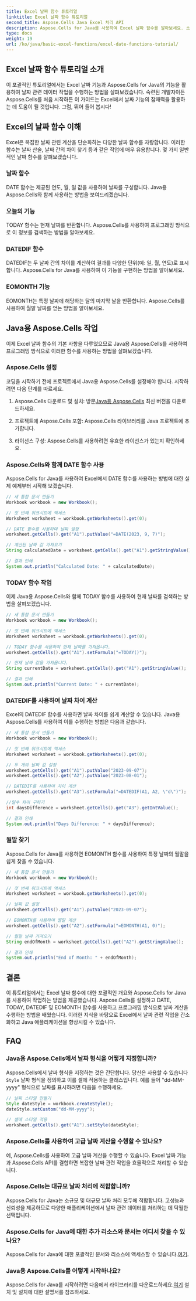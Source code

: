 ```yaml
---
title: Excel 날짜 함수 튜토리얼
linktitle: Excel 날짜 함수 튜토리얼
second_title: Aspose.Cells Java Excel 처리 API
description: Aspose.Cells for Java를 사용하여 Excel 날짜 함수를 알아보세요. 소스 코드가 포함된 단계별 튜토리얼을 살펴보세요.
type: docs
weight: 19
url: /ko/java/basic-excel-functions/excel-date-functions-tutorial/
---
```


## Excel 날짜 함수 튜토리얼 소개

이 포괄적인 튜토리얼에서는 Excel 날짜 기능과 Aspose.Cells for Java의 기능을 활용하여 날짜 관련 데이터 작업을 수행하는 방법을 살펴보겠습니다. 숙련된 개발자이든 Aspose.Cells를 처음 시작하든 이 가이드는 Excel에서 날짜 기능의 잠재력을 활용하는 데 도움이 될 것입니다. 그럼, 뛰어 들어 봅시다!

## Excel의 날짜 함수 이해

Excel은 복잡한 날짜 관련 계산을 단순화하는 다양한 날짜 함수를 자랑합니다. 이러한 함수는 날짜 산술, 날짜 간의 차이 찾기 등과 같은 작업에 매우 유용합니다. 몇 가지 일반적인 날짜 함수를 살펴보겠습니다.

### 날짜 함수

DATE 함수는 제공된 연도, 월, 일 값을 사용하여 날짜를 구성합니다. Java용 Aspose.Cells와 함께 사용하는 방법을 보여드리겠습니다.

### 오늘의 기능

TODAY 함수는 현재 날짜를 반환합니다. Aspose.Cells를 사용하여 프로그래밍 방식으로 이 정보를 검색하는 방법을 알아보세요.

### DATEDIF 함수

DATEDIF는 두 날짜 간의 차이를 계산하여 결과를 다양한 단위(예: 일, 월, 연도)로 표시합니다. Aspose.Cells for Java를 사용하여 이 기능을 구현하는 방법을 알아보세요.

### EOMONTH 기능

EOMONTH는 특정 날짜에 해당하는 달의 마지막 날을 반환합니다. Aspose.Cells를 사용하여 월말 날짜를 얻는 방법을 알아보세요.

## Java용 Aspose.Cells 작업

이제 Excel 날짜 함수의 기본 사항을 다루었으므로 Java용 Aspose.Cells를 사용하여 프로그래밍 방식으로 이러한 함수를 사용하는 방법을 살펴보겠습니다.

### Aspose.Cells 설정

코딩을 시작하기 전에 프로젝트에서 Java용 Aspose.Cells를 설정해야 합니다. 시작하려면 다음 단계를 따르세요.

1. Aspose.Cells 다운로드 및 설치: 방문[Java용 Aspose.Cells](https://releases.aspose.com/cells/java/) 최신 버전을 다운로드하세요.

2. 프로젝트에 Aspose.Cells 포함: Aspose.Cells 라이브러리를 Java 프로젝트에 추가합니다.

3. 라이선스 구성: Aspose.Cells를 사용하려면 유효한 라이선스가 있는지 확인하세요.

### Aspose.Cells와 함께 DATE 함수 사용

Aspose.Cells for Java를 사용하여 Excel에서 DATE 함수를 사용하는 방법에 대한 실제 예제부터 시작해 보겠습니다.

```java
// 새 통합 문서 만들기
Workbook workbook = new Workbook();

// 첫 번째 워크시트에 액세스
Worksheet worksheet = workbook.getWorksheets().get(0);

// DATE 함수를 사용하여 날짜 설정
worksheet.getCells().get("A1").putValue("=DATE(2023, 9, 7)");

// 계산된 날짜 값 가져오기
String calculatedDate = worksheet.getCells().get("A1").getStringValue();

// 결과 인쇄
System.out.println("Calculated Date: " + calculatedDate);
```

### TODAY 함수 작업

이제 Java용 Aspose.Cells와 함께 TODAY 함수를 사용하여 현재 날짜를 검색하는 방법을 살펴보겠습니다.

```java
// 새 통합 문서 만들기
Workbook workbook = new Workbook();

// 첫 번째 워크시트에 액세스
Worksheet worksheet = workbook.getWorksheets().get(0);

// TODAY 함수를 사용하여 현재 날짜를 가져옵니다.
worksheet.getCells().get("A1").setFormula("=TODAY()");

// 현재 날짜 값을 가져옵니다.
String currentDate = worksheet.getCells().get("A1").getStringValue();

// 결과 인쇄
System.out.println("Current Date: " + currentDate);
```

### DATEDIF를 사용하여 날짜 차이 계산

Excel의 DATEDIF 함수를 사용하면 날짜 차이를 쉽게 계산할 수 있습니다. Java용 Aspose.Cells를 사용하여 이를 수행하는 방법은 다음과 같습니다.

```java
// 새 통합 문서 만들기
Workbook workbook = new Workbook();

// 첫 번째 워크시트에 액세스
Worksheet worksheet = workbook.getWorksheets().get(0);

// 두 개의 날짜 값 설정
worksheet.getCells().get("A1").putValue("2023-09-07");
worksheet.getCells().get("A2").putValue("2023-08-01");

// DATEDIF를 사용하여 차이 계산
worksheet.getCells().get("A3").setFormula("=DATEDIF(A1, A2, \"d\")");

//일수 차이 구하기
int daysDifference = worksheet.getCells().get("A3").getIntValue();

// 결과 인쇄
System.out.println("Days Difference: " + daysDifference);
```

### 월말 찾기

Aspose.Cells for Java를 사용하면 EOMONTH 함수를 사용하여 특정 날짜의 월말을 쉽게 찾을 수 있습니다.

```java
// 새 통합 문서 만들기
Workbook workbook = new Workbook();

// 첫 번째 워크시트에 액세스
Worksheet worksheet = workbook.getWorksheets().get(0);

// 날짜 값 설정
worksheet.getCells().get("A1").putValue("2023-09-07");

// EOMONTH를 사용하여 월말 계산
worksheet.getCells().get("A2").setFormula("=EOMONTH(A1, 0)");

// 월말 날짜 가져오기
String endOfMonth = worksheet.getCells().get("A2").getStringValue();

// 결과 인쇄
System.out.println("End of Month: " + endOfMonth);
```

## 결론

이 튜토리얼에서는 Excel 날짜 함수에 대한 포괄적인 개요와 Aspose.Cells for Java를 사용하여 작업하는 방법을 제공했습니다. Aspose.Cells를 설정하고 DATE, TODAY, DATEDIF 및 EOMONTH 함수를 사용하고 프로그래밍 방식으로 날짜 계산을 수행하는 방법을 배웠습니다. 이러한 지식을 바탕으로 Excel에서 날짜 관련 작업을 간소화하고 Java 애플리케이션을 향상시킬 수 있습니다.

## FAQ

### Java용 Aspose.Cells에서 날짜 형식을 어떻게 지정합니까?

 Aspose.Cells에서 날짜 형식을 지정하는 것은 간단합니다. 당신은 사용할 수 있습니다`Style` 날짜 형식을 정의하고 이를 셀에 적용하는 클래스입니다. 예를 들어 "dd-MM-yyyy" 형식으로 날짜를 표시하려면 다음을 수행하세요.

```java
// 날짜 스타일 만들기
Style dateStyle = workbook.createStyle();
dateStyle.setCustom("dd-MM-yyyy");

// 셀에 스타일 적용
worksheet.getCells().get("A1").setStyle(dateStyle);
```

### Aspose.Cells를 사용하여 고급 날짜 계산을 수행할 수 있나요?

예, Aspose.Cells를 사용하여 고급 날짜 계산을 수행할 수 있습니다. Excel 날짜 기능과 Aspose.Cells API를 결합하면 복잡한 날짜 관련 작업을 효율적으로 처리할 수 있습니다.

### Aspose.Cells는 대규모 날짜 처리에 적합합니까?

Aspose.Cells for Java는 소규모 및 대규모 날짜 처리 모두에 적합합니다. 고성능과 신뢰성을 제공하므로 다양한 애플리케이션에서 날짜 관련 데이터를 처리하는 데 탁월한 선택입니다.

### Aspose.Cells for Java에 대한 추가 리소스와 문서는 어디서 찾을 수 있나요?

 Aspose.Cells for Java에 대한 포괄적인 문서와 리소스에 액세스할 수 있습니다.[여기](https://reference.aspose.com/cells/java/).

### Java용 Aspose.Cells를 어떻게 시작하나요?

 Aspose.Cells for Java를 시작하려면 다음에서 라이브러리를 다운로드하세요.[여기](https://releases.aspose.com/cells/java/) 설치 및 설치에 대한 설명서를 참조하세요.